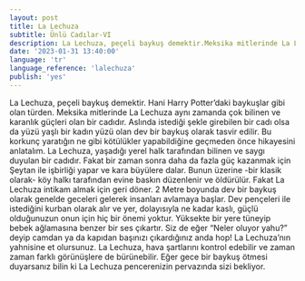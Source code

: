 ```yaml
---
layout: post
title: La Lechuza
subtitle: Ünlü Cadılar-VI
description: La Lechuza, peçeli baykuş demektir.Meksika mitlerinde La Lechuza aynı zamanda çok bilinen ve karanlık güçleri olan bir cadıdır.
date: '2023-01-31 13:40:00'
language: 'tr'
language_reference: 'lalechuza'
publish: 'yes'
---
```

La Lechuza, peçeli baykuş demektir. Hani Harry Potter’daki baykuşlar gibi olan türden.
Meksika mitlerinde La Lechuza aynı zamanda çok bilinen ve karanlık güçleri olan bir cadıdır. Aslında istediği şekle girebilen bir cadı olsa da yüzü yaşlı bir kadın yüzü olan dev bir baykuş olarak tasvir edilir.
Bu korkunç yaratığın ne gibi kötülükler yapabildiğine geçmeden önce hikayesini anlatalım.
La Lechuza, yaşadığı yerel halk tarafından bilinen ve saygı duyulan bir cadıdır. Fakat bir zaman sonra daha da fazla güç kazanmak için Şeytan ile işbirliği yapar ve kara büyülere dalar.
Bunun üzerine -bir klasik olarak- köy halkı tarafından evine baskın düzenlenir ve öldürülür.
Fakat La Lechuza intikam almak için geri döner. 2 Metre boyunda dev bir baykuş olarak genelde geceleri gelerek insanları avlamaya başlar. Dev pençeleri ile istediğini kurban olarak alır ve yer, dolayısıyla ne kadar kaslı, güçlü olduğunuzun onun için hiç bir önemi yoktur.
Yüksekte bir yere tüneyip bebek ağlamasına benzer bir ses çıkartır. Siz de eğer “Neler oluyor yahu?” deyip camdan ya da kapıdan başınızı çıkardığınız anda hop! La Lechuza’nın yahnisine et olursunuz.
La Lechuza, hava şartlarını kontrol edebilir ve zaman zaman farklı görünüşlere de bürünebilir.
Eğer gece bir baykuş ötmesi duyarsanız bilin ki La Lechuza pencerenizin pervazında sizi bekliyor.
